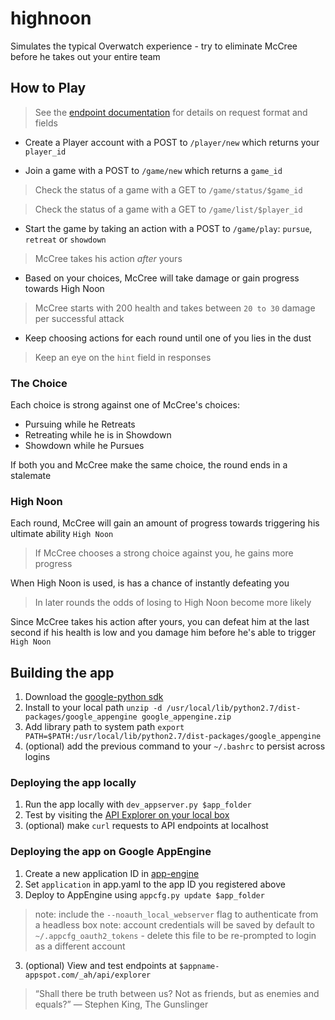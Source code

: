 # highnoon

Simulates the typical Overwatch experience - try to eliminate McCree before he takes out your entire team

## How to Play

> See the [endpoint documentation](http://docs.highnoon.apiary.io/) for details on request format and fields

- Create a Player account with a POST to `/player/new`  which returns your `player_id`
 
- Join a game with a POST to `/game/new` which returns a `game_id`

> Check the status of a game with a GET to `/game/status/$game_id`

> Check the status of a game with a GET to `/game/list/$player_id`

- Start the game by taking an action with a POST to `/game/play`: `pursue`, `retreat` or `showdown` 

> McCree takes his action *after* yours

- Based on your choices, McCree will take damage or gain progress towards High Noon

> McCree starts with 200 health and takes between `20 to 30` damage per successful attack

- Keep choosing actions for each round until one of you lies in the dust

> Keep an eye on the `hint` field in responses 

### The Choice

Each choice is strong against one of McCree's choices:

- Pursuing while he Retreats
- Retreating while he is in Showdown
- Showdown while he Pursues

If both you and McCree make the same choice, the round ends in a stalemate

### High Noon

Each round, McCree will gain an amount of progress towards triggering his ultimate ability `High Noon`

> If McCree chooses a strong choice against you, he gains more progress

When High Noon is used, is has a chance of instantly defeating you

> In later rounds the odds of losing to High Noon become more likely

Since McCree takes his action after yours, you can defeat him at the last second if his health is low and you damage him before he's able to trigger `High Noon`

## Building the app
1. Download the [google-python sdk](https://cloud.google.com/appengine/downloads#Google_App_Engine_SDK_for_Python)
2. Install to your local path `unzip -d /usr/local/lib/python2.7/dist-packages/google_appengine google_appengine.zip`
3. Add library path to system path `export PATH=$PATH:/usr/local/lib/python2.7/dist-packages/google_appengine`
4. (optional) add the previous command to your `~/.bashrc` to persist across logins


### Deploying the app locally

1.  Run the app locally with `dev_appserver.py $app_folder`
1.  Test by visiting the [API Explorer on your local box](https://localhost:8080/_ah/api/explorer)
2.  (optional) make `curl` requests to API endpoints at localhost

 
### Deploying the app on Google AppEngine

1.  Create a new application ID in [app-engine](https://console.cloud.google.com)
1.  Set `application` in app.yaml to the app ID you registered above
2.  Deploy to AppEngine using `appcfg.py update $app_folder`
> note: include the `--noauth_local_webserver` flag to authenticate from a headless box
> note: account credentials will be saved by default to `~/.appcfg_oauth2_tokens` - delete this file to be re-prompted to login as a different account
3. (optional) View and test endpoints at `$appname-appspot.com/_ah/api/explorer` 

> “Shall there be truth between us? 
> Not as friends, but as enemies and equals?” ― Stephen King, The Gunslinger

